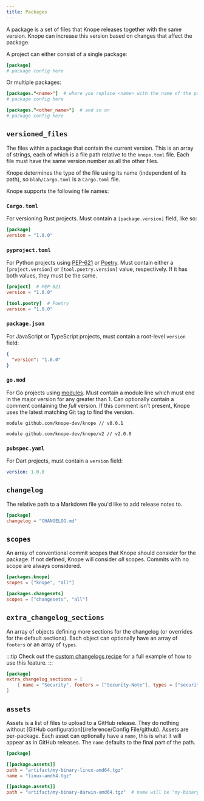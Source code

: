 ```yaml
---
title: Packages
---
```


A package is a set of files that Knope releases together with the same version.
Knope can increase this version based on changes that affect the package.

A project can either consist of a single package:

```toml title="knope.toml"
[package]
# package config here
```

Or multiple packages:

```toml title="knope.toml"
[packages."<name>"]  # where you replace <name> with the name of the package
# package config here

[packages."<other_name>"]  # and so on
# package config here
```

## `versioned_files`

The files within a package that contain the current version.
This is an array of strings, each of which is a file path relative to the `knope.toml` file.
Each file must have the same version number as all the other files.

Knope determines the type of the file using its name (independent of its path),
so `blah/Cargo.toml` is a `Cargo.toml` file.

Knope supports the following file names:

### `Cargo.toml`

For versioning Rust projects. Must contain a `[package.version]` field, like so:

```toml title="Cargo.toml"
[package]
version = "1.0.0"
```

### `pyproject.toml`

For Python projects using [PEP-621](https://peps.python.org/pep-0621/) or [Poetry](https://python-poetry.org).
Must contain either a `[project.version]` or `[tool.poetry.version]` value, respectively.
If it has both values, they must be the same.

```toml title="pyproject.toml"
[project]  # PEP-621
version = "1.0.0"

[tool.poetry]  # Poetry
version = "1.0.0"
```

### `package.json`

For JavaScript or TypeScript projects, must contain a root-level `version` field:

```json title="package.json"
{
  "version": "1.0.0"
}
```

### `go.mod`

For Go projects using [modules](https://go.dev/ref/mod).
Must contain a module line
which must end in the major version for any greater than 1. Can optionally contain a comment
containing the _full_ version.
If this comment isn't present, Knope uses the latest matching Git tag to find the version.

```text title="go.mod"
module github.com/knope-dev/knope // v0.0.1
```

```text title="go.mod"
module github.com/knope-dev/knope/v2 // v2.0.0
```

### `pubspec.yaml`

For Dart projects, must contain a `version` field:

```yaml title="pubspec.yaml"
version: 1.0.0
```

## `changelog`

The relative path to a Markdown file you'd like to add release notes to.

```toml title="knope.toml"
[package]
changelog = "CHANGELOG.md"
```

## `scopes`

An array of conventional commit scopes that Knope should consider for the package.
If not defined, Knope will consider _all_ scopes.
Commits with no scope are always considered.

```toml title="knope.toml"
[packages.knope]
scopes = ["knope", "all"]

[packages.changesets]
scopes = ["changesets", "all"]
```

## `extra_changelog_sections`

An array of objects defining more sections for the changelog (or overrides for the default sections).
Each object can optionally have an array of `footers` or an array of `types`.

:::tip
Check out the [custom changelogs recipe](/recipes/customizing-changelogs) for a full example of how to use this feature.
:::

```toml
[package]
extra_changelog_sections = [
    { name = "Security", footers = ["Security-Note"], types = ["security"]}
]
```

## `assets`

Assets is a list of files to upload to a GitHub release. They do nothing without [GitHub configuration](/reference/Config File/github).
Assets are per-package. Each asset can optionally have a `name`, this is what it will appear as in GitHub releases.
The `name` defaults to the final part of the path.

```toml
[package]

[[package.assets]]
path = "artifact/my-binary-linux-amd64.tgz"
name = "linux-amd64.tgz"

[[package.assets]]
path = "artifact/my-binary-darwin-amd64.tgz"  # name will be "my-binary-darwin-amd64.tgz"
```
